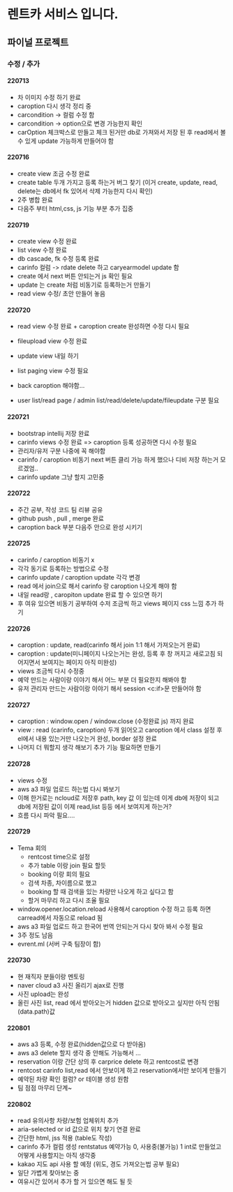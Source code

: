 # 렌트카 서비스 입니다.

## 파이널 프로젝트

### 수정 / 추가

#### 220713

- 차 이미지 수정 하기 완료
- caroption 다시 생각 정리 중
- carcondition -> 컬럼 수정 함
- carcondition -> option으로 변경 가능한지 확인
- carOption 체크박스로 만들고 체크 된거만 db로 가져와서 저장 된 후 read에서 볼수 있게 update 가능하게 만들어야 함

#### 220716

- create view 조금 수정 완료
- create table 두개 가지고 등록 하는거 버그 찾기 (이거 create, update, read, delete는 db에서 fk 있어서 삭제 가능한지 다시 확인)
- 2주 병합 완료
- 다음주 부터 html,css, js 기능 부분 추가 집중

#### 220719

- create view 수정 완료
- list view 수정 완료
- db cascade, fk 수정 등록 완료
- carinfo 컬럼 -> rdate delete 하고 caryearmodel update 함
- create 에서 next 버튼 안되는거 js 확인 필요
- update 는 create 처럼 비동기로 등록하는거 만들기
- read view 수정/ 초안 만들어 놓음

#### 220720

- read view 수정 완료 + caroption create 완성하면 수정 다시 필요
- fileupload view 수정 완료
- update view 내일 하기
- list paging view 수정 필요

- back caroption 해야함...
- user list/read page / admin list/read/delete/update/fileupdate 구분 필요

#### 220721

- bootstrap intellij 저장 완료
- carinfo views 수정 완료 => caroption 등록 성공하면 다시 수정 필요
- 관리자/유저 구분 나중에 꼭 해야함
- carinfo / caroption 비동기 next 버튼 클리 가능 하게 했으나 디비 저장 하는거 모르겠엄..
- carinfo update 그냥 할지 고민중

#### 220722

- 주간 공부, 작성 코드 팀 리뷰 공유
- github push , pull , merge 완료
- caroption back 부분 다음주 안으로 완성 시키기

#### 220725

- carinfo / caroption 비동기 x
- 각각 동기로 등록하는 방법으로 수정
- carinfo update / caroption update 각각 변경
- read 에서 join으로 해서 carinfo 랑 caroption 나오게 해야 함
- 내일 read랑 , caropiton update 완료 할 수 있으면 하기
- 후 여유 있으면 비동기 공부하여 수저 조금씩 하고 views 페이지 css 느낌 추가 하기

#### 220726

- caroption : update, read(carinfo 해서 join 1:1 해서 가져오는거 완료)
- caroption : update(미니페이지 나오는거는 완성, 등록 후 창 꺼지고 새로고침 되어지면서 보여지는 페이지 아직 미완성)
- views 조금씩 다시 수정중
- 예약 만드는 사람이랑 이야기 해서 어느 부분 더 필요한지 해봐야 함
- 유저 관리자 만드는 사람이랑 이야기 해서 session <c:if>문 만들어야 함

#### 220727

- caroption : window.open / window.close (수정완료 js) 까지 완료
- view : read (carinfo, caroption) 두개 읽어오고 caroption 에서 class 설정 후 el에서 내용 있는거만 나오는거 완성, border 설정 완료
- 나머지 더 뭐할지 생각 해보기 추가 기능 필요하면 만들기

#### 220728

- views 수정
- aws a3 파일 업로드 하는법 다시 봐보기
- 이해 한거로는 ncloud로 저장후 path, key 값 이 있는데 이게 db에 저장이 되고 db에 저장된 값이 이제 read,list 등등 에서 보여지게 하는거?
- 흐름 다시 파악 필요....

#### 220729

- Tema 회의
  - rentcost time으로 설정
  - 추가 table 이랑 join 필요 할듯
  - booking 이랑 회의 필요
  - 검색 차종, 차이름으로 했고
  - booking 할 때 검색을 있는 차량만 나오게 하고 싶다고 함
  - 할거 마무리 하고 다시 조율 필요
- window.opener.location.reload 사용해서 caroption 수정 하고 등록 하면 carread에서 자동으로 reload 됨
- aws a3 파일 업로드 하고 한국어 번역 안되는거 다시 찾아 봐서 수정 필요
- 3주 정도 남음
- evrent.ml (서버 구축 팀장이 함)

#### 220730

- 현 재직자 분들이랑 멘토링
- naver cloud a3 사진 올리기 ajax로 진행
- 사진 upload는 완성
- 올린 사진 list, read 에서 받아오는거 hidden 값으로 받아오고 싶지만 아직 안됨 (data.path)값

#### 220801

- aws a3 등록, 수정 완료(hidden값으로 다 받아옴)
- aws a3 delete 할지 생각 중 안해도 가능해서 ...
- reservation 이랑 간단 상의 후 carprice delete 하고 rentcost로 변경
- rentcost carinfo list,read 에서 안보이게 하고 reservation에서만 보이게 만들기
- 예약된 차량 확인 컬럼? or 테이블 생성 원함
- 팀 점점 마무리 단계~

#### 220802

- read 유의사항 차량/보험 업체위치 추가
- aria-selected or id 값으로 위치 찾기 연결 완료
- 간단한 html, jss 적용 (table도 작성)
- carinfo 추가 컬럼 생성 rentstatus 예약가능 0, 사용중(불가능) 1 int로 만들었고 어떻게 사용할지는 아직 생각중
- kakao 지도 api 사용 할 예정 (위도, 경도 가져오는법 공부 필요)
- 일단 가볍게 찾아보는 중
- 여유시간 있어서 추가 할 거 있으면 해도 될 듯
